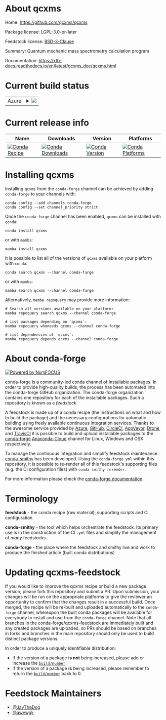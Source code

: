 About qcxms
===========

Home: https://github.com/qcxms/qcxms

Package license: LGPL-3.0-or-later

Feedstock license: [BSD-3-Clause](https://github.com/conda-forge/qcxms-feedstock/blob/main/LICENSE.txt)

Summary: Quantum mechanic mass spectrometry calculation program

Documentation: https://xtb-docs.readthedocs.io/en/latest/qcxms_doc/qcxms.html

Current build status
====================


<table>
    
  <tr>
    <td>Azure</td>
    <td>
      <details>
        <summary>
          <a href="https://dev.azure.com/conda-forge/feedstock-builds/_build/latest?definitionId=15401&branchName=main">
            <img src="https://dev.azure.com/conda-forge/feedstock-builds/_apis/build/status/qcxms-feedstock?branchName=main">
          </a>
        </summary>
        <table>
          <thead><tr><th>Variant</th><th>Status</th></tr></thead>
          <tbody><tr>
              <td>linux_64</td>
              <td>
                <a href="https://dev.azure.com/conda-forge/feedstock-builds/_build/latest?definitionId=15401&branchName=main">
                  <img src="https://dev.azure.com/conda-forge/feedstock-builds/_apis/build/status/qcxms-feedstock?branchName=main&jobName=linux&configuration=linux%20linux_64_" alt="variant">
                </a>
              </td>
            </tr><tr>
              <td>linux_aarch64</td>
              <td>
                <a href="https://dev.azure.com/conda-forge/feedstock-builds/_build/latest?definitionId=15401&branchName=main">
                  <img src="https://dev.azure.com/conda-forge/feedstock-builds/_apis/build/status/qcxms-feedstock?branchName=main&jobName=linux&configuration=linux%20linux_aarch64_" alt="variant">
                </a>
              </td>
            </tr><tr>
              <td>linux_ppc64le</td>
              <td>
                <a href="https://dev.azure.com/conda-forge/feedstock-builds/_build/latest?definitionId=15401&branchName=main">
                  <img src="https://dev.azure.com/conda-forge/feedstock-builds/_apis/build/status/qcxms-feedstock?branchName=main&jobName=linux&configuration=linux%20linux_ppc64le_" alt="variant">
                </a>
              </td>
            </tr><tr>
              <td>osx_64</td>
              <td>
                <a href="https://dev.azure.com/conda-forge/feedstock-builds/_build/latest?definitionId=15401&branchName=main">
                  <img src="https://dev.azure.com/conda-forge/feedstock-builds/_apis/build/status/qcxms-feedstock?branchName=main&jobName=osx&configuration=osx%20osx_64_" alt="variant">
                </a>
              </td>
            </tr>
          </tbody>
        </table>
      </details>
    </td>
  </tr>
</table>

Current release info
====================

| Name | Downloads | Version | Platforms |
| --- | --- | --- | --- |
| [![Conda Recipe](https://img.shields.io/badge/recipe-qcxms-green.svg)](https://anaconda.org/conda-forge/qcxms) | [![Conda Downloads](https://img.shields.io/conda/dn/conda-forge/qcxms.svg)](https://anaconda.org/conda-forge/qcxms) | [![Conda Version](https://img.shields.io/conda/vn/conda-forge/qcxms.svg)](https://anaconda.org/conda-forge/qcxms) | [![Conda Platforms](https://img.shields.io/conda/pn/conda-forge/qcxms.svg)](https://anaconda.org/conda-forge/qcxms) |

Installing qcxms
================

Installing `qcxms` from the `conda-forge` channel can be achieved by adding `conda-forge` to your channels with:

```
conda config --add channels conda-forge
conda config --set channel_priority strict
```

Once the `conda-forge` channel has been enabled, `qcxms` can be installed with `conda`:

```
conda install qcxms
```

or with `mamba`:

```
mamba install qcxms
```

It is possible to list all of the versions of `qcxms` available on your platform with `conda`:

```
conda search qcxms --channel conda-forge
```

or with `mamba`:

```
mamba search qcxms --channel conda-forge
```

Alternatively, `mamba repoquery` may provide more information:

```
# Search all versions available on your platform:
mamba repoquery search qcxms --channel conda-forge

# List packages depending on `qcxms`:
mamba repoquery whoneeds qcxms --channel conda-forge

# List dependencies of `qcxms`:
mamba repoquery depends qcxms --channel conda-forge
```


About conda-forge
=================

[![Powered by
NumFOCUS](https://img.shields.io/badge/powered%20by-NumFOCUS-orange.svg?style=flat&colorA=E1523D&colorB=007D8A)](https://numfocus.org)

conda-forge is a community-led conda channel of installable packages.
In order to provide high-quality builds, the process has been automated into the
conda-forge GitHub organization. The conda-forge organization contains one repository
for each of the installable packages. Such a repository is known as a *feedstock*.

A feedstock is made up of a conda recipe (the instructions on what and how to build
the package) and the necessary configurations for automatic building using freely
available continuous integration services. Thanks to the awesome service provided by
[Azure](https://azure.microsoft.com/en-us/services/devops/), [GitHub](https://github.com/),
[CircleCI](https://circleci.com/), [AppVeyor](https://www.appveyor.com/),
[Drone](https://cloud.drone.io/welcome), and [TravisCI](https://travis-ci.com/)
it is possible to build and upload installable packages to the
[conda-forge](https://anaconda.org/conda-forge) [Anaconda-Cloud](https://anaconda.org/)
channel for Linux, Windows and OSX respectively.

To manage the continuous integration and simplify feedstock maintenance
[conda-smithy](https://github.com/conda-forge/conda-smithy) has been developed.
Using the ``conda-forge.yml`` within this repository, it is possible to re-render all of
this feedstock's supporting files (e.g. the CI configuration files) with ``conda smithy rerender``.

For more information please check the [conda-forge documentation](https://conda-forge.org/docs/).

Terminology
===========

**feedstock** - the conda recipe (raw material), supporting scripts and CI configuration.

**conda-smithy** - the tool which helps orchestrate the feedstock.
                   Its primary use is in the construction of the CI ``.yml`` files
                   and simplify the management of *many* feedstocks.

**conda-forge** - the place where the feedstock and smithy live and work to
                  produce the finished article (built conda distributions)


Updating qcxms-feedstock
========================

If you would like to improve the qcxms recipe or build a new
package version, please fork this repository and submit a PR. Upon submission,
your changes will be run on the appropriate platforms to give the reviewer an
opportunity to confirm that the changes result in a successful build. Once
merged, the recipe will be re-built and uploaded automatically to the
`conda-forge` channel, whereupon the built conda packages will be available for
everybody to install and use from the `conda-forge` channel.
Note that all branches in the conda-forge/qcxms-feedstock are
immediately built and any created packages are uploaded, so PRs should be based
on branches in forks and branches in the main repository should only be used to
build distinct package versions.

In order to produce a uniquely identifiable distribution:
 * If the version of a package **is not** being increased, please add or increase
   the [``build/number``](https://docs.conda.io/projects/conda-build/en/latest/resources/define-metadata.html#build-number-and-string).
 * If the version of a package **is** being increased, please remember to return
   the [``build/number``](https://docs.conda.io/projects/conda-build/en/latest/resources/define-metadata.html#build-number-and-string)
   back to 0.

Feedstock Maintainers
=====================

* [@JayTheDog](https://github.com/JayTheDog/)
* [@awvwgk](https://github.com/awvwgk/)

